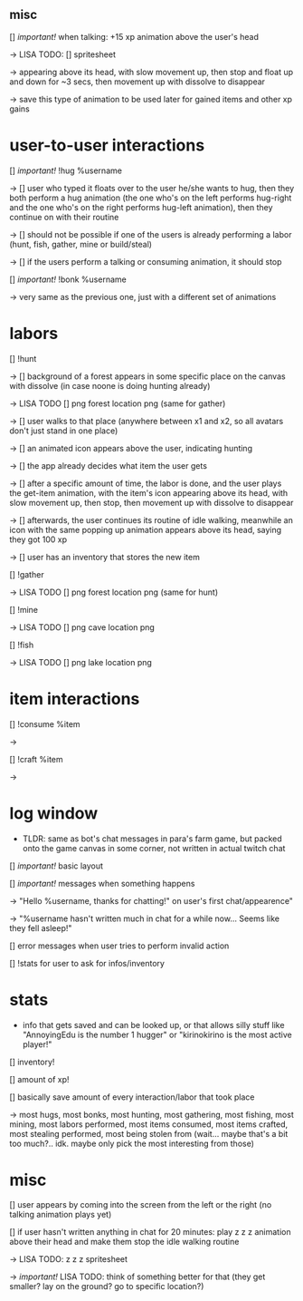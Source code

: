 ## misc

[] *important!* when talking: +15 xp animation above the user's head 

  -> LISA TODO: [] spritesheet

  -> appearing above its head, with slow movement up, then stop and float up and down for ~3 secs, then movement up with dissolve to disappear

  -> save this type of animation to be used later for gained items and other xp gains

# user-to-user interactions

[] *important!* !hug %username

  -> [] user who typed it floats over to the user he/she wants to hug, then they both perform a hug animation (the one who's on the left performs hug-right and the one who's on the right performs hug-left animation), then they continue on with their routine

  -> [] should not be possible if one of the users is already performing a labor (hunt, fish, gather, mine or build/steal)

  -> [] if the users perform a talking or consuming animation, it should stop

[] *important!* !bonk %username

  -> very same as the previous one, just with a different set of animations


# labors

[] !hunt

  -> [] background of a forest appears in some specific place on the canvas with dissolve (in case noone is doing hunting already)

  -> LISA TODO [] png forest location png (same for gather)

  -> [] user walks to that place (anywhere between x1 and x2, so all avatars don't just stand in one place)

  -> [] an animated icon appears above the user, indicating hunting

  -> [] the app already decides what item the user gets 

  -> [] after a specific amount of time, the labor is done, and the user plays the get-item animation, with the item's icon appearing above its head, with slow movement up, then stop, then movement up with dissolve to disappear

  -> [] afterwards, the user continues its routine of idle walking, meanwhile an icon with the same popping up animation appears above its head, saying they got 100 xp

  -> [] user has an inventory that stores the new item

[] !gather

  -> LISA TODO [] png forest location png (same for hunt)

[] !mine

  -> LISA TODO [] png cave location png

[] !fish

  -> LISA TODO [] png lake location png

# item interactions

[] !consume %item

  -> 

[] !craft %item

  ->

# log window
* TLDR: same as bot's chat messages in para's farm game, but packed onto the game canvas in some corner, not written in actual twitch chat

[] *important!* basic layout

[] *important!* messages when something happens

  -> "Hello %username, thanks for chatting!" on user's first chat/appearence"

  -> "%username hasn't written much in chat for a while now... Seems like they fell asleep!"

[] error messages when user tries to perform invalid action

[] !stats for user to ask for infos/inventory

# stats
* info that gets saved and can be looked up, or that allows silly stuff like "AnnoyingEdu is the number 1 hugger" or "kirinokirino is the most active player!"

[] inventory!

[] amount of xp!

[] basically save amount of every interaction/labor that took place

  -> most hugs, most bonks, most hunting, most gathering, most fishing, most mining, most labors performed, most items consumed, most items crafted, most stealing performed, most being stolen from (wait... maybe that's a bit too much?.. idk. maybe only pick the most interesting from those)

# misc

[] user appears by coming into the screen from the left or the right (no talking animation plays yet)

[] if user hasn't written anything in chat for 20 minutes: play z z z animation above their head and make them stop the idle walking routine

  -> LISA TODO: z z z spritesheet

  -> *important!* LISA TODO: think of something better for that (they get smaller? lay on the ground? go to specific location?)


